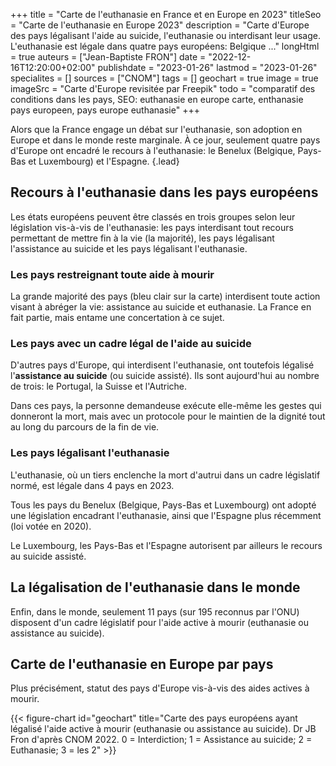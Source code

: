 +++
title = "Carte de l'euthanasie en France et en Europe en 2023"
titleSeo = "Carte de l'euthanasie en Europe 2023"
description = "Carte d'Europe des pays légalisant l'aide au suicide, l'euthanasie ou interdisant leur usage. L'euthanasie est légale dans quatre pays européens: Belgique ..."
longHtml = true
auteurs = ["Jean-Baptiste FRON"]
date = "2022-12-16T12:20:00+02:00"
publishdate = "2023-01-26"
lastmod = "2023-01-26"
specialites = []
sources = ["CNOM"]
tags = []
geochart = true
image = true
imageSrc = "Carte d'Europe revisitée par Freepik"
todo = "comparatif des conditions dans les pays, SEO: euthanasie en europe carte, enthanasie pays europeen, pays europe euthanasie"
+++

Alors que la France engage un débat sur l'euthanasie, son adoption en Europe et dans le monde reste marginale. À ce jour, seulement quatre pays d'Europe ont encadré le recours à l'euthanasie: le Benelux (Belgique, Pays-Bas et Luxembourg) et l'Espagne.
{.lead}

## Recours à l'euthanasie dans les pays européens

Les états européens peuvent être classés en trois groupes selon leur législation vis-à-vis de l'euthanasie: les pays interdisant tout recours permettant de mettre fin à la vie (la majorité), les pays légalisant l'assistance au suicide et les pays légalisant l'euthanasie.

### Les pays restreignant toute aide à mourir

La grande majorité des pays (bleu clair sur la carte) interdisent toute action visant à abréger la vie: assistance au suicide et euthanasie. La France en fait partie, mais entame une concertation à ce sujet.

### Les pays avec un cadre légal de l'aide au suicide

D'autres pays d'Europe, qui interdisent l'euthanasie, ont toutefois légalisé l'**assistance au suicide** (ou suicide assisté). Ils sont aujourd'hui au nombre de trois: le Portugal, la Suisse et l'Autriche.

Dans ces pays, la personne demandeuse exécute elle-même les gestes qui donneront la mort, mais avec un protocole pour le maintien de la dignité tout au long du parcours de la fin de vie.

### Les pays légalisant l'euthanasie

L'euthanasie, où un tiers enclenche la mort d'autrui dans un cadre législatif normé, est légale dans 4 pays en 2023.

Tous les pays du Benelux (Belgique, Pays-Bas et Luxembourg) ont adopté une législation encadrant l'euthanasie, ainsi que l'Espagne plus récemment (loi votée en 2020).

Le Luxembourg, les Pays-Bas et l'Espagne autorisent par ailleurs le recours au suicide assisté.

## La légalisation de l'euthanasie dans le monde

Enfin, dans le monde, seulement 11 pays (sur 195 reconnus par l'ONU) disposent d'un cadre législatif pour l'aide active à mourir (euthanasie ou assistance au suicide).

## Carte de l'euthanasie en Europe par pays

Plus précisément, statut des pays d'Europe vis-à-vis des aides actives à mourir.

{{< figure-chart id="geochart" title="Carte des pays européens ayant légalisé l'aide active à mourir (euthanasie ou assistance au suicide). Dr JB Fron d'après CNOM 2022. 0 = Interdiction; 1 = Assistance au suicide; 2 = Euthanasie; 3 = les 2" >}}

<script>
function drawRegionsMap() {
  var geoData = google.visualization.arrayToDataTable([
    ['Country', 'Réglementation'],
    ['Austria', 1],
    ['Belgium', 2],
    ['Bulgaria', 0],
    ['Croatia', 0],
    ['Cyprus', 0],
    ['Czech Republic', 0],
    ['Denmark', 0],
    ['Estonia', 0],
    ['Finland', 0],
    ['France', 0],
    ['Germany', 0],
    ['Greece', 0],
    ['Hungary', 0],
    ['Ireland', 0],
    ['Italy', 0],
    ['Latvia', 0],
    ['Lithuania', 0],
    ['Luxembourg', 3],
    ['Malta', 0],
    ['Netherlands', 3],
    ['Norway', 0],
    ['Poland', 0],
    ['Portugal', 1],
    ['Romania', 0],
    ['Slovakia', 0],
    ['Slovenia', 0],
    ['Spain', 3],
    ['Sweden', 0],
    ['Switzerland', 1],
    ['GB', 0],
  ])
  var geoOptions = {
  colorAxis: {minValue: 0,  colors: ['#ECEDFE', '#4150f5']},
  datalessRegionColor: '#fff',
  legend: {textStyle: {fontName: 'Roboto, sans-serif' }},
  region: '150',
  tooltip: {showColorCode: true}
  }
  var chart = new google.visualization.GeoChart(document.getElementById('geochart'))
  chart.draw(geoData, geoOptions)
}
</script>
